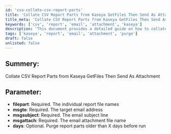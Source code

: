 ```yaml
---
id: 'vsa-collate-csv-report-parts'
title: 'Collate CSV Report Parts from Kaseya GetFiles Then Send As Attachment'
title_meta: 'Collate CSV Report Parts from Kaseya GetFiles Then Send As Attachment'
keywords: ['csv', 'report', 'email', 'attachment', 'kaseya']
description: 'This document provides a detailed guide on how to collate CSV report parts from Kaseya GetFiles and send them as an email attachment. It outlines the required parameters such as file names, target email address, subject line, and optional purge days for report parts older than a specified duration.'
tags: ['kaseya', 'report', 'email', 'attachment', 'purge']
draft: false
unlisted: false
---
```

## Summery:

Collate CSV Report Parts from Kaseya GetFiles Then Send As Attachment

## Parameter:

- **filepart**: Required. The individual report file names  
- **msgto**: Required. The target email address  
- **msgsubject**: Required. The email subject line  
- **msgattach**: Required. The email attachment file name  
- **days**: Optional. Purge report parts older than X days before run  


